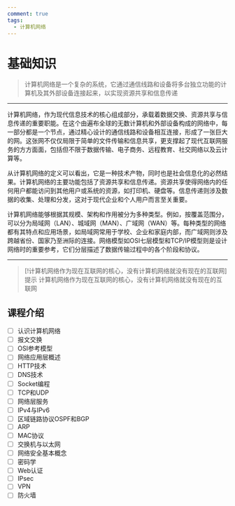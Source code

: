 ```yaml
---
comment: true
tags:
  - 计算机网络
---
```

# 基础知识

> 计算机网络是一个复杂的系统，它通过通信线路和设备将多台独立功能的计算机及其外部设备连接起来，以实现资源共享和信息传递
>
---

  计算机网络，作为现代信息技术的核心组成部分，承载着数据交换、资源共享与信息传递的重要职能。在这个由遍布全球的无数计算机和外部设备构成的网络中，每一部分都是一个节点，通过精心设计的通信线路和设备相互连接，形成了一张巨大的网。这张网不仅仅局限于简单的文件传输和信息共享，更支撑起了现代互联网服务的方方面面，包括但不限于数据传输、电子商务、远程教育、社交网络以及云计算等。

从计算机网络的定义可以看出，它是一种技术产物，同时也是社会信息化的必然结果。计算机网络的主要功能包括了资源共享和信息传递。资源共享使得网络内的任何用户都能访问到其他用户或系统的资源，如打印机、硬盘等。信息传递则涉及数据的收集、处理和分发，这对于现代企业和个人用户而言至关重要。

计算机网络能够根据其规模、架构和作用被分为多种类型。例如，按覆盖范围分，可以分为局域网（LAN）、城域网（MAN）、广域网（WAN）等。每种类型的网络都有其特点和应用场景，如局域网常用于学校、企业和家庭内部，而广域网则涉及跨越省份、国家乃至洲际的连接。网络模型如OSI七层模型和TCP/IP模型则是设计网络时的重要参考，它们分层描述了数据传输过程中的各个阶段和协议。


---


> [!计算机网络作为现在互联网的核心，没有计算机网络就没有现在的互联网] 提示
> 计算机网络作为现在互联网的核心，没有计算机网络就没有现在的互联网


## 课程介绍

- [ ] 认识计算机网络
- [ ] 报文交换
- [ ] OSI参考模型
- [ ] 网络应用层概述
- [ ] HTTP技术
- [ ] DNS技术
- [ ] Socket编程
- [ ] TCP和UDP
- [ ] 网络层服务
- [ ] IPv4与IPv6
- [ ] 区域链路协议OSPF和BGP
- [ ] ARP
- [ ] MAC协议
- [ ] 交换机与以太网
- [ ] 网络安全基本概念
- [ ] 密码学
- [ ] Web认证
- [ ] IPsec
- [ ] VPN
- [ ] 防火墙
